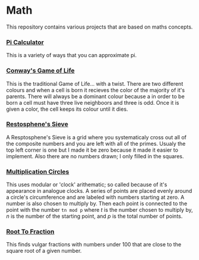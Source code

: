 # Math
This repository contains various projects that are based on maths concepts.

### [Pi Calculator](./PiCalculator/)
This is a variety of ways that you can approximate pi.

### [Conway's Game of Life](./GameOfLife/)
This is the traditional Game of Life... with a twist. There are two different colours and when a cell is born it recieves the color of the majority of it's parents. There will always be a dominant colour because a in order to be born a cell must have three live neighboors and three is odd. Once it is given a color, the cell keeps its colour until it dies.

### [Restosphene's Sieve](./RestosphenesSieve/)
A Resptosphene's Sieve is a grid where you systematicaly cross out all of the composite numbers and you are left with all of the primes. Usualy the top left corner is one but I made it be zero because it made it easier to implement. Also there are no numbers drawn; I only filled in the squares.

### [Multiplication Circles](./MultiplicationCircles/)
This uses modular or 'clock' arithematic; so called because of it's appearance in analogue clocks. A series of points are placed evenly around a circle's circumference and are labeled with numbers starting at zero. A number is also chosen to multiply by. Then each point is connected to the point with the number `tn mod p` where *t* is the number chosen to multiply by, *n* is the number of the starting point, and *p* is the total number of points.

### [Root To Fraction](./Root2Fraction/)
This finds vulgar fractions with numbers under 100 that are close to the square root of a given number.

